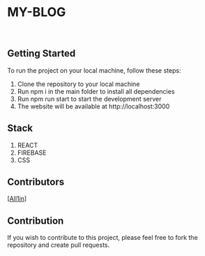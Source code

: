 # MY-BLOG

<div align="center">
    <img src="https://bmmagazine.co.uk/wp-content/uploads/2017/01/blogging-e1484908296381.jpg" alt="" />
    <img src="https://www.emergingedtech.com/wp/wp-content/uploads/2018/04/blogging.jpg" alt="">
</div>

## Getting Started

To run the project on your local machine, follow these steps:

1. Clone the repository to your local machine
2. Run npm i in the main folder to install all dependencies
3. Run npm run start to start the development server
4. The website will be available at http://localhost:3000

## Stack

1. REACT
2. FIREBASE 
3. CSS


## Contributors

[[All1in](https://github.com/All1in)]

## Contribution

If you wish to contribute to this project, please feel free to fork the repository and create pull requests.
